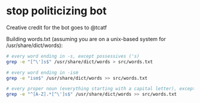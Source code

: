 # stop politicizing bot

Creative credit for the bot goes to @tcatf

Building words.txt (assuming you are on a unix-based system for /usr/share/dict/words):


```bash
# every word ending in -s, except possessives ('s)
grep -e "[^\']s$" /usr/share/dict/words > src/words.txt

# every word ending in -ism
grep -e "ism$" /usr/share/dict/words >> src/words.txt

# every proper noun (everything starting with a capital letter), except possessives
grep -e "^[A-Z].*[^\']s$" /usr/share/dict/words >> src/words.txt
```
